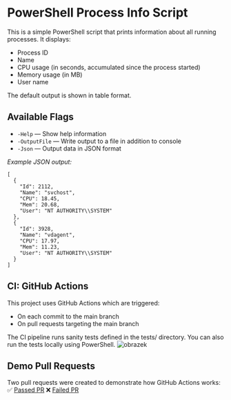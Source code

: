 # PowerShell Process Info Script

This is a simple PowerShell script that prints information about all running processes.
It displays:
* Process ID
* Name
* CPU usage (in seconds, accumulated since the process started)
* Memory usage (in MB)
* User name

The default output is shown in table format.

## Available Flags
* `-Help` — Show help information
* `-OutputFile` <path> — Write output to a file in addition to console
* `-Json` — Output data in JSON format

*Example JSON output:*
```
[
  {
    "Id": 2112,
    "Name": "svchost",
    "CPU": 18.45,
    "Mem": 20.68,
    "User": "NT AUTHORITY\\SYSTEM"
  },
  {
    "Id": 3928,
    "Name": "vdagent",
    "CPU": 17.97,
    "Mem": 11.23,
    "User": "NT AUTHORITY\\SYSTEM"
  }
]
```

## CI: GitHub Actions

This project uses GitHub Actions which are triggered:
* On each commit to the main branch
* On pull requests targeting the main branch

The CI pipeline runs sanity tests defined in the tests/ directory.
You can also run the tests locally using PowerShell.
![obrazek](https://github.com/user-attachments/assets/28f95c7f-1c91-4b2a-90e7-f96430816032)


## Demo Pull Requests
Two pull requests were created to demonstrate how GitHub Actions works:
✅ [Passed PR](https://github.com/antonvoznia/sys-info/pull/3)
❌ [Failed PR](https://github.com/antonvoznia/sys-info/pull/2)
